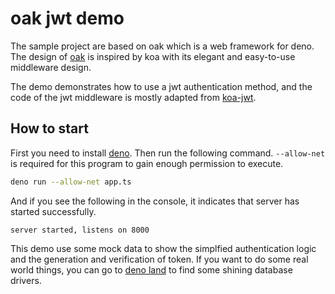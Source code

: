 # oak jwt demo

The sample project are based on oak which is a web framework for deno. The design of [oak](https://github.com/oakserver/oak) is inspired by koa with its elegant and easy-to-use middleware design. 

The demo demonstrates how to use a jwt authentication method, and the code of the jwt middleware is mostly adapted from [koa-jwt](https://github.com/koajs/jwt/).

## How to start
First you need to install [deno](https://github.com/denoland/deno_install). Then run the following command. `--allow-net` is required for this program to gain enough permission to execute.
```bash
deno run --allow-net app.ts
```
And if you see the following in the console, it indicates that server has started successfully.
```
server started, listens on 8000
```
This demo use some mock data to show the simplfied authentication logic and the generation and verification of token. If you want to do some real world things, you can go to [deno land](https://deno.land/x) to find some shining database drivers. 
